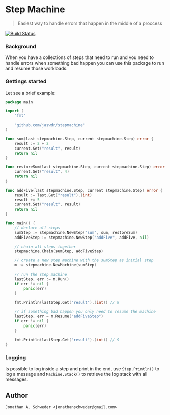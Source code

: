 # Step Machine

> Easiest way to handle errors that happen in the middle of a proccess

[![Build Status](https://travis-ci.org/jaswdr/stepmachine.svg?branch=master)](https://travis-ci.org/jaswdr/stepmachine)

### Background

When you have a collections of steps that need to run and you need to handle errors when something bad happen you can use this package to run and resume those workloads.

### Gettings started

Let see a brief example:

```go
package main

import (
	"fmt"

	"github.com/jaswdr/stepmachine"
)

func sum(last stepmachine.Step, current stepmachine.Step) error {
	result := 2 + 2
	current.Set("result", result)
	return nil
}

func restoreSum(last stepmachine.Step, current stepmachine.Step) error {
	current.Set("result", 4)
	return nil
}

func addFive(last stepmachine.Step, current stepmachine.Step) error {
	result := last.Get("result").(int)
	result += 5
	current.Set("result", result)
	return nil
}

func main() {
	// declare all steps
	sumStep := stepmachine.NewStep("sum", sum, restoreSum)
	addFiveStep := stepmachine.NewStep("addFive", addFive, nil)

	// chain all steps together
	stepmachine.Chain(sumStep, addFiveStep)

	// create a new step machine with the sumStep as initial step
	m := stepmachine.NewMachine(sumStep)

	// run the step machine
	lastStep, err := m.Run()
	if err != nil {
		panic(err)
	}

	fmt.Println(lastStep.Get("result").(int)) // 9

    // if something bad happen you only need to resume the machine
    lastStep, err = m.Resume("addFiveStep")
    if err != nil {
        panic(err)
    }

	fmt.Println(lastStep.Get("result").(int)) // 9
}
```

### Logging

Is possible to log inside a step and print in the end, use `Step.Println()` to log a message and `Machine.Stack()` to retrieve the log stack with all messages.

## Author
    Jonathan A. Schweder <jonathanschweder@gmail.com>
